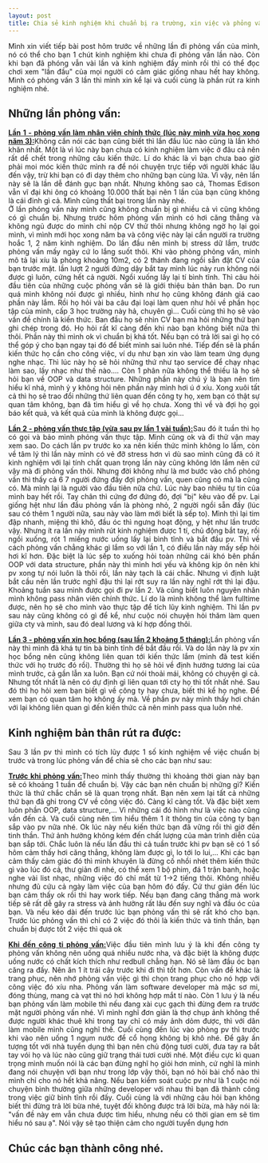 ```yaml
---
layout: post
title: Chia sẻ kinh nghiệm khi chuẩn bị ra trường, xin việc và phỏng vấn (Phần 2).
---
```


<p align="justify">Mình xin viết tiếp bài post hôm trước về những lần đi phỏng vấn của mình, nó có thể cho bạn 1 chút kinh nghiệm khi chưa đi phỏng vấn lần nào. Còn khi bạn đã phóng vẫn vài lần và kinh nghiệm đầy mình rồi thì có thể đọc chơi xem "lần đầu" của mọi người có cảm giác giống nhau hết hay không. Mình có phỏng vấn 3 lần thì mình xin kể lại và cuối cùng là phần rút ra kinh nghiệm nhé.</p>
<h2>Những lần phỏng vấn:</h2>
<p align="justify"><strong><u>Lần 1 - phỏng vấn làm nhân viên chính thức (lúc này mình vừa học xong năm 3):</u></strong>Không cần nói các bạn cũng biết thì lần đầu lúc nào cũng là lần khó khăn nhất. Một là vì lúc này bạn chưa có kinh nghiệm làm việc ở đâu cả nên rất dể chết trong những câu kiến thức. Lí do khác là vì bạn chưa bao giờ phải moi móc kiến thức mình ra để nói chuyện trực tiếp với người khác lâu đến vậy, trừ khi bạn có đi dạy thêm cho những bạn cùng lứa. Vì vậy, nên lần này sẽ là lần dễ đánh gục bạn nhất. Nhưng không sao cả, Thomas Edison vẫn vĩ đại khi ông có khoảng 10.000 thất bại nên 1 lần của bạn cũng không là cái đinh gì cả. Mình cũng thất bại trong lần này nhé.</br>Ở lần phóng vấn này mình cũng không chuẩn bị gì nhiều cả vì cũng không có gì chuẩn bị. Nhưng trước hôm phỏng vấn mình có hơi căng thẳng và không ngủ được do mình chỉ nộp CV thử thôi nhưng không ngờ họ lại gọi mình, vì mình mới học xong năm ba và công việc này lại cần người ra trường hoắc 1, 2 năm kinh nghiệm. Do lần đầu nên mình bị stress dữ lắm, trước phỏng vấn mấy ngày cứ lo lắng suốt thôi. Khi vào phòng phỏng vấn, mình mô tả lại xíu là phòng khoảng 10m2, có 2 thánh đang ngồi sẵn đặt CV của bạn trước mặt. lần lượt 2 người đứng dậy bắt tay mình lúc này run không nói được gì luôn, cứng hết cả người. Ngồi xuống lấy lại tí bình tĩnh. Thì câu hỏi đầu tiên của những cuộc phỏng vấn sẽ là giới thiệu bản thân bạn. Do run quá mình không nói được gì nhiều, hình như họ cũng không đánh giá cao phần này lắm. Rồi họ hỏi vài ba câu đại loại làm quen như hỏi về phần học tập của mình, cấp 3 học trường này hả, chuyên gì... Cuối cùng thì họ sẽ vào vấn đề chính là kiến thức. Ban đầu họ sẽ nhìn CV bạn mà hỏi những thứ bạn ghi chép trong đó. Họ hỏi rất kĩ càng đến khi nào bạn không biết nữa thì thôi. Phần này thì mình ok vì chuẩn bị khá tốt. Nếu bạn có trả lời sai gì họ có thể góp ý cho bạn ngay tại đó để biết mình sai luôn nhé. Tiếp đến sẽ là phần kiến thức họ cần cho công việc, ví dụ như bạn xin vào làm team ứng dụng nghe nhạc. Thì lúc này họ sẽ hỏi những thứ như tạo service để chạy nhạc làm sao, lấy nhạc như thế nào.... Còn 1 phân nữa không thể thiếu là họ sẽ hỏi bạn về OOP và data structure. Những phần này chú ý là bạn nên tìm hiểu kĩ nhá, mình ỷ y không hỏi nên phần này mình hơi ú ớ xíu. Xong xuôi tất cả thì họ sẽ trao đổi những thứ liên quan đến công ty họ, xem bạn có thật sự quan tâm không, bạn đã tìm hiểu gì về họ chưa. Xong thì về và đợi họ gọi báo kết quả, và kết quả của mình là không được gọi...</p>
<p align="justify"><strong><u>Lần 2 - phỏng vấn thực tập (vừa sau pv lần 1 vài tuần):</u></strong>Sau đó ít tuần thì họ có gọi và bảo mình phỏng vấn thực tập. Mình cũng ok và đi thử vận may xem sao. Do cách lần pv trước ko xa nên kiến thức mình không lo lắm, còn về tâm lý thì lần này mình có vẻ đỡ stress hơn vì dù sao mình cũng đã có ít kinh nghiệm với lại tính chất quan trọng lần này cũng không lớn lắm nên cứ vậy mà đi phỏng vấn thôi. Nhưng đời không như là mơ bước vào chổ phỏng vấn thì thấy cả 6 7 người đứng đấy đợi phỏng vấn, quen cũng có mà là cũng có. Mà mình lại là người vào đầu tiên nữa chứ. Lúc này bao nhiêu tự tin của mình bay hết rồi. Tay chân thì cứng đơ đứng đó, đợi "bị" kêu vào để pv. Lại giống hệt như lần đầu phỏng vấn là phòng nhỏ, 2 người ngồi sẵn đấy (lúc sau có thêm 1 người nữa, sau này vào làm mới biết là sếp to). Mình thì lại tim đập nhanh, miệng thì khô, đầu óc thì ngưng hoạt động, y hệt như lần trước vậy. Nhưng ít ra lần này mình rút kinh nghiệm được 1 tí, chủ động bắt tay, rồi ngồi xuống, rót 1 miếng nước uống lấy lại bình tĩnh và bắt đầu pv. Thì về cách phỏng vấn chẳng khác gì lắm so với lần 1, có điều lần này mấy sếp hỏi hơi kĩ hơn. Đặc biệt là lúc sếp to xuống hỏi toàn những cái khó bên phần OOP với data structure, phần này thì mình hơi yếu và không kịp ôn nên khi pv xong tự nói luôn là thôi rồi, lần này tạch là cái chắc. Nhưng vì định luật bắt cầu nên lần trước nghĩ đậu thì lại rớt suy ra lần này nghĩ rớt thì lại đậu. Khoảng tuần sau mình được gọi đi pv lần 2. Và cũng biết luôn nguyên nhân mình không pass nhân viên chính thức. Lí do là mình không thể làm fulltime được, nên họ sẽ cho mình vào thực tập để tích lũy kinh nghiệm. Thì lần pv sau này cũng không có gì để kể, như cuộc nói chuyện hỏi thăm làm quen giữa cty và mình, sau đó deal lương và kí hợp đồng thôi.</br></p>
<p align="justify"><strong><u>Lần 3 - phỏng vấn xin học bổng (sau lần 2 khoảng 5 tháng):</u></strong>Lần phỏng vấn này thì mình đã khá tự tin bà bình tĩnh để bắt đầu rồi. Và do lần này là pv xin học bổng nên cũng không liên quan tới kiến thức lắm (mình đã test kiến thức với họ trước đó rồi). Thường thì họ sẽ hỏi về định hướng tương lai của mình trước, cả gần lẫn xa luôn. Bạn cứ nói thoải mái, không có chuyện gì cả. Nhưng tốt nhất là nên có dự định gì liên quan tới cty họ thì tốt nhất nhé. Sau đó thì họ hỏi xem bạn biết gì về công ty hay chưa, biết thì kể họ nghe. Để xem bạn có quan tâm họ không ấy mà. Về phần pv này mình thấy hơi chán với lại không liên quan gì đến kiến thức cả nên mình pass qua luôn nhé. </br></p>
<h2>Kinh nghiệm bản thân rút ra được:</h2>
<p align="justify">Sau 3 lần pv thì mình có tích lũy được 1 số kinh nghiệm về việc chuẩn bị trước và trong lúc phỏng vấn để chia sẽ cho các bạn như sau: </p>
<p align="justify"><strong><u>Trước khi phỏng vấn:</u></strong>Theo mình thấy thường thì khoảng thời gian này bạn sẽ có khoảng 1 tuần để chuẩn bị. Vậy các bạn nên chuẩn bị những gì? Kiến thức là thứ chắc chắn sẽ là quan trọng nhất. Bạn nên xem lại tất cả những thứ bạn đã ghi trong CV về công việc đó. Càng kĩ càng tốt. Và đặc biệt xem luôn phần OOP, data structure,... Vì những cái đó hình như là việc nào cũng vần đến cả. Và cuối cùng nên tìm hiểu thêm 1 ít thông tin của công ty bạn sắp vào pv nữa nhé. Ok lúc này nếu kiến thức bạn đã vững rồi thì giờ đến tinh thần. Thứ ảnh hưởng không kém đến chất lượng của màn trình diễn của bạn sắp tới. Chắc luôn là nếu lần đầu thì cả tuần trước khi pv bạn sẽ có 1 số hôm cảm thấy hơi căng thẳng, không làm được gì, lo tới lo lui,... Khi các bạn cảm thấy cảm giác đó thì mình khuyên là đừng cố nhồi nhét thêm kiến thức gì vào lúc đó cả, thư giản đi nhé, có thể xem 1 bộ phim, đá 1 trận banh, hoặc nghe vài list nhạc, những việc đó chỉ mất từ 1->2 tiếng thôi. Không nhiều nhưng đủ cứu cả ngày làm việc của bạn hôm đó đấy. Cứ thư giản đến lúc bạn cảm thấy ok rồi thì hay work tiếp. Nếu bạn đang căng thẳng mà work tiếp sẽ rất dễ gây ra stress và ảnh hưởng rất lâu đến suy nghĩ và đầu óc của bạn. Và nếu kéo dài đến trước lúc bạn phỏng vấn thì sẽ rất khó cho bạn. Trước lúc phỏng vấn thì chỉ có 2 việc đó thôi là kiến thức và tinh thần, bạn chuẩn bị được tốt 2 việc thì quá ok</p>
<p align="justify"><strong><u>Khi đến công ti phỏng vấn:</u></strong>Việc đầu tiên mình lưu ý là khi đến công ty phỏng vấn không nên uống quá nhiều nước nha, và đặc biệt là không được uống nước có chất kích thích như redbull chẳng hạn. Nó sẽ làm đầu óc bạn căng ra đấy. Nên ăn 1 ít trái cây trước khi đi thì tốt hơn. Còn vấn đề khác là trang phục, nên nhớ phỏng vấn việc gì thì chọn trang phục cho nó hợp với công việc đó xíu nha. Phỏng vấn làm software developer mà mặc sơ mi, đóng thùng, mang cà vạt thì nó hơi không hợp mắt tí nào. Còn 1 lưu ý là nếu bạn phỏng vấn làm mobile thì nếu đang xài cục gạch thì đừng đem ra trước mặt người phỏng vấn nhé. Vì mình nghĩ đơn giản là thợ chụp ảnh không thể được người khác thuê khi trong tay chỉ có máy ảnh dỏm được, thì với dân làm mobile mình cũng nghĩ thế. Cuối cùng đến lúc vào phòng pv thì trước khi vào nên uống 1 ngụm nước để cổ họng không bị khô nhé. Để gây ấn tượng tốt với nhà tuyển dụng thì bạn nên chủ động tươi cười, đưa tay ra bắt tay vói họ và lúc nào cũng giữ trạng thái tươi cười nhé. Một điều cực kì quan trọng mình muốn nói là các bạn đừng nghĩ họ giỏi hơn mình, cứ nghĩ là mình đang nói chuyện với bạn như trong lớp vậy thôi, bạn nó hỏi bài chổ nào thì mình chỉ cho nó hết khả năng. Nếu bạn kiểm soát cuộc pv như là 1 cuộc nói chuyện bình thường giữa những developer với nhau thì bạn đã thành công trong việc giữ bình tĩnh rồi đấy. Cuối cùng là với những câu hỏi bạn không biết thì đừng trả lời bừa nhé, tuyệt đối không được trả lời bừa, mà hãy nói là: "vấn đề này em vẫn chưa được tìm hiểu, nhưng nếu có thời gian em sẽ tìm hiểu nó sau ạ". Nói vậy sẽ tạo thiện cảm cho người tuyển dụng hơn</p>
<h2>Chúc các bạn thành công nhé.</h2>